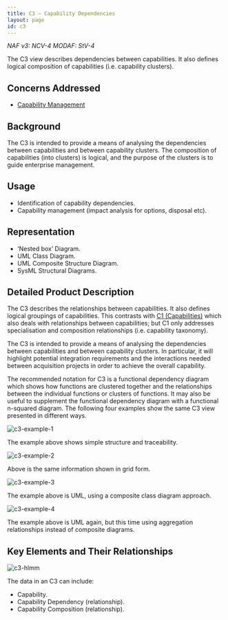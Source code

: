 ```yaml
---
title: C3 – Capability Dependencies
layout: page
id: c3
---
```


*NAF v3: NCV-4 MODAF: StV-4*

The C3 view describes dependencies between capabilities. It also defines
logical composition of capabilities (i.e. capability clusters).

## Concerns Addressed

-   [Capability Management](/glossary/capability-management/)

## Background


The C3 is intended to provide a means of analysing the dependencies
between capabilities and between capability clusters. The composition of
capabilities (into clusters) is logical, and the purpose of the clusters
is to guide enterprise management.

## Usage


-   Identification of capability dependencies.
-   Capability management (impact analysis for options, disposal etc).

## Representation


-   ‘Nested box’ Diagram.
-   UML Class Diagram.
-   UML Composite Structure Diagram.
-   SysML Structural Diagrams.

## Detailed Product Description

The C3 describes the relationships between capabilities. It also defines
logical groupings of capabilities. This contrasts with [C1
(Capabilities)](c1.html) which also deals with relationships between
capabilities; but C1 only addresses specialisation and composition
relationships (i.e. capability taxonomy).

The C3 is intended to provide a means of analysing the dependencies
between capabilities and between capability clusters. In particular, it
will highlight potential integration requirements and the interactions
needed between acquisition projects in order to achieve the overall
capability.

The recommended notation for C3 is a functional dependency diagram which
shows how functions are clustered together and the relationships between
the individual functions or clusters of functions. It may also be useful
to supplement the functional dependency diagram with a functional
n-squared diagram. The following four examples show the same C3 view
presented in different ways.

![c3-example-1](http://nafdocs.org/wp-content/uploads/2013/06/c3-example-1.png)

The example above shows simple structure and traceability.

![c3-example-2](http://nafdocs.org/wp-content/uploads/2013/06/c3-example-2.png)

Above is the same information shown in grid form.

![c3-example-3](http://nafdocs.org/wp-content/uploads/2013/06/c3-example-3.png)

The example above is UML, using a composite class diagram approach.

![c3-example-4](http://nafdocs.org/wp-content/uploads/2013/06/c3-example-4.png)

The example above is UML again, but this time using aggregation
relationships instead of composite diagrams.

## Key Elements and Their Relationships

![c3-hlmm](http://nafdocs.org/wp-content/uploads/2013/06/c3-hlmm.png)

The data in an C3 can include:

-   Capability.
-   Capability Dependency (relationship).
-   Capability Composition (relationship).


